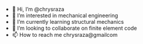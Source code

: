 - 👋 Hi, I’m @chrysraza
- 👀 I’m interested in mechanical engineering
- 🌱 I’m currently learning structural mechanics
- 💞️ I’m looking to collaborate on finite element code
- 📫 How to reach me chrysraza@gmailcom
<!---
chrysraza/chrysraza is a ✨ special ✨ repository because its `README.md` (this file) appears on your GitHub profile.
You can click the Preview link to take a look at your changes.
--->
